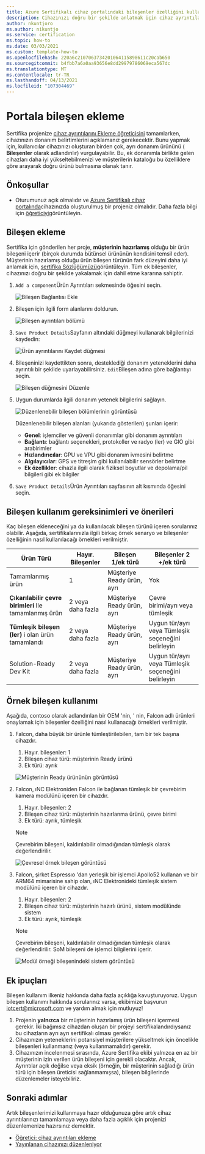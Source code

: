 ```yaml
---
title: Azure Sertifikalı cihaz portalındaki bileşenler özelliğini kullanma
description: Cihazınızı doğru bir şekilde anlatmak için cihaz ayrıntıları bölümünün bileşenler özelliğinin en iyi şekilde kullanılması ile ilgili kılavuz
author: nkuntjoro
ms.author: nikuntjo
ms.service: certification
ms.topic: how-to
ms.date: 03/03/2021
ms.custom: template-how-to
ms.openlocfilehash: 220a6c2107063734201064115898611c20cab650
ms.sourcegitcommit: b4fbb7a6a0aa93656e8dd29979786069eca567dc
ms.translationtype: MT
ms.contentlocale: tr-TR
ms.lasthandoff: 04/13/2021
ms.locfileid: "107304469"
---
```

# <a name="add-components-on-the-portal"></a>Portala bileşen ekleme

Sertifika projenize [cihaz ayrıntılarını Ekleme öğreticisini](tutorial-02-adding-device-details.md) tamamlarken, cihazınızın donanım belirtimlerini açıklamanız gerekecektir. Bunu yapmak için, kullanıcılar cihazınızı oluşturan birden çok, ayrı donanım ürününü ( **Bileşenler** olarak adlandırılır) vurgulayabilir. Bu, ek donanımla birlikte gelen cihazları daha iyi yükseltebilmenizi ve müşterilerin kataloğu bu özelliklere göre arayarak doğru ürünü bulmasına olanak tanır.

## <a name="prerequisites"></a>Önkoşullar

- Oturumunuz açık olmalıdır ve [Azure Sertifikalı cihaz portalında](https://certify.azure.com)cihazınızda oluşturulmuş bir projeniz olmalıdır. Daha fazla bilgi için [öğreticiyi](tutorial-01-creating-your-project.md)görüntüleyin.

## <a name="how-to-add-components"></a>Bileşen ekleme

Sertifika için gönderilen her proje, **müşterinin hazırlamış** olduğu bir ürün bileşeni içerir (birçok durumda bütünsel ürününün kendisini temsil eder). Müşterinin hazırlamış olduğu ürün bileşen türünün fark düzeyini daha iyi anlamak için, [sertifika Sözlüğümüzü](./resources-glossary.md)görüntüleyin. Tüm ek bileşenler, cihazınızı doğru bir şekilde yakalamak için dahil etme kararına sahiptir.

1. `Add a component`Ürün Ayrıntıları sekmesinde öğesini seçin.

    ![Bileşen Bağlantısı Ekle](./media/images/add-a-component-link.png)

1. Bileşen için ilgili form alanlarını doldurun.

    ![Bileşen ayrıntıları bölümü](./media/images/component-details-section.png)

1. `Save Product Details`Sayfanın altındaki düğmeyi kullanarak bilgilerinizi kaydedin:  

    ![Ürün ayrıntılarını Kaydet düğmesi](./media/images/save-product-details-button.png)

1. Bileşeninizi kaydettikten sonra, desteklediği donanım yeteneklerini daha ayrıntılı bir şekilde uyarlayabilirsiniz. `Edit`Bileşen adına göre bağlantıyı seçin.  

    ![Bileşen düğmesini Düzenle](./media/images/component-edit.png)

1. Uygun durumlarda ilgili donanım yetenek bilgilerini sağlayın.  

    ![Düzenlenebilir bileşen bölümlerinin görüntüsü](./media/images/component-selection-area.png)  

    Düzenlenebilir bileşen alanları (yukarıda gösterilen) şunları içerir:

    - **Genel**: işlemciler ve güvenli donanımlar gibi donanım ayrıntıları
    - **Bağlantı**: bağlantı seçenekleri, protokoller ve radyo (ler) ve GIO gibi arabirimler
    - **Hızlandırıcılar**: GPU ve VPU gibi donanım ivmesini belirtme
    - **Algılayıcılar**: GPS ve titreşim gibi kullanılabilir sensörler belirtme
    - **Ek özellikler**: cihazla ilgili olarak fiziksel boyutlar ve depolama/pil bilgileri gibi ek bilgiler

1. `Save Product Details`Ürün Ayrıntıları sayfasının alt kısmında öğesini seçin.

## <a name="component-use-requirements-and-recommendations"></a>Bileşen kullanım gereksinimleri ve önerileri

Kaç bileşen ekleneceğini ya da kullanılacak bileşen türünü içeren sorularınız olabilir. Aşağıda, sertifikalarınızla ilgili birkaç örnek senaryo ve bileşenler özelliğinin nasıl kullanılacağı örnekleri verilmiştir.

| Ürün Türü                                       | Hayır. Bileşenler | Bileşen 1/ek türü      | Bileşenler 2 +/ek türü                    |
|----------------------------------------------------|------------|----------------------------------|--------------------------------------------------|
| Tamamlanmış ürün                                   | 1          | Müşteriye Ready ürün, ayrı | Yok                                              |
| **Çıkarılabilir çevre birimleri** Ile tamamlanmış ürün | 2 veya daha fazla  | Müşteriye Ready ürün, ayrı | Çevre birimi/ayrı veya tümleşik              |
| **Tümleşik bileşen (ler)** i olan ürün tamamlandı  | 2 veya daha fazla  | Müşteriye Ready ürün, ayrı | Uygun tür/ayrı veya Tümleşik seçeneğini belirleyin |
| Solution-Ready Dev Kit                             | 2 veya daha fazla  | Müşteriye Ready ürün, ayrı | Uygun tür/ayrı veya Tümleşik seçeneğini belirleyin |

## <a name="example-component-usage"></a>Örnek bileşen kullanımı

Aşağıda, contoso olarak adlandırılan bir OEM 'nin, ' nin, Falcon adlı ürünleri onaylamak için bileşenler özelliğini nasıl kullanacağı örnekleri verilmiştir.

1. Falcon, daha büyük bir ürünle tümleştirilebilen, tam bir tek başına cihazdır.
    1. Hayır. bileşenler: 1
    1. Bileşen cihaz türü: müşterinin Ready ürünü
    1. Ek türü: ayrık

     ![Müşterinin Ready ürününün görüntüsü](./media/images/customer-ready-product.png)

1. Falcon, ıNC Elektroniden Falcon ile bağlanan tümleşik bir çevrebirim kamera modülünü içeren bir cihazdır.
    1. Hayır. bileşenler: 2
    1. Bileşen cihaz türü: müşterinin hazırlanma ürünü, çevre birimi
    1. Ek türü: ayrık, tümleşik
    
    > [!Note]
    > Çevrebirim bileşeni, kaldırılabilir olmadığından tümleşik olarak değerlendirilir.

     ![Çevresel örnek bileşen görüntüsü](./media/images/peripheral.png)

1. Falcon, şirket Espressıo 'dan yerleşik bir işlemci Apollo52 kullanan ve bir ARM64 mimarisine sahip olan, ıNC Elektronideki tümleşik sistem modülünü içeren bir cihazdır.
    1. Hayır. bileşenler: 2
    1. Bileşen cihaz türü: müşterinin hazırlı ürünü, sistem modülünde sistem
    1. Ek türü: ayrık, tümleşik

    > [!Note]
    > Çevrebirim bileşeni, kaldırılabilir olmadığından tümleşik olarak değerlendirilir. SoM bileşeni de işlemci bilgilerini içerir.

     ![Modül örneği bileşenindeki sistem görüntüsü ](./media/images/system-on-module.png)

## <a name="additional-tips"></a>Ek ipuçları

Bileşen kullanım ilkeniz hakkında daha fazla açıklığa kavuşturuyoruz. Uygun bileşen kullanımı hakkında sorularınız varsa, ekibimize başvurun [iotcert@microsoft.com](mailto:iotcert@microsoft.com) ve yardım almak için mutluyuz!

1. Projenin **yalnızca** bir müşterinin hazırlamış ürün bileşeni içermesi gerekir. İki bağımsız cihazdan oluşan bir projeyi sertifikalandırdıysanız bu cihazların ayrı ayrı sertifikalı olması gerekir.
1. Cihazınızın yeteneklerini potansiyel müşterilere yükseltmek için öncelikle bileşenleri kullanmanız (veya kullanmamalıdır) gerekir.
1. Cihazınızın incelenmesi sırasında, Azure Sertifika ekibi yalnızca en az bir müşterinin izin verilen ürün bileşeni için gerekli olacaktır. Ancak, Ayrıntılar açık değilse veya eksik (örneğin, bir müşterinin sağladığı ürün türü için bileşen üreticisi sağlanmamışsa), bileşen bilgilerinde düzenlemeler isteyebiliriz.

## <a name="next-steps"></a>Sonraki adımlar

Artık bileşenlerimizi kullanmaya hazır olduğunuza göre artık cihaz ayrıntılarınızı tamamlamaya veya daha fazla açıklık için projenizi düzenlemenize hazırsınız demektir.

- [Öğretici: cihaz ayrıntıları ekleme](tutorial-02-adding-device-details.md)
- [Yayınlanan cihazınızı düzenleniyor](how-to-edit-published-device.md)

